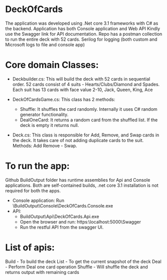 ﻿# DeckOfCards 
 The application was developed using .Net core 3.1 frameworks with C# as the backend. 
 Application has both Console application and Web API
 Kindly use the Swagger link for API documentation.
 Repo has a postman collection to run the entire deck with 52 cards.
 Serilog for logging (both custom and Microsoft logs to file and console app)
 
# Core domain Classes:
 
- Deckbuilder.cs: 
   This will build the deck with 52 cards in sequential order. 52 cards consist of 4 suits - Hearts/Clubs/Diamond and Spades. Each suit has 13 cards with face value 2-10, Jack, Queen, King, Ace
 
- DeckOfCardsGame.cs: 
   This class has 2 methods:
     - Shuffle: It shuffles the card randomly. Internally it uses C# random generator functionality.
     - DealOneCard: It returns a random card from the shuffled list. If the deck is empty it returns null.
    
- Deck.cs:
    This class is responsible for Add, Remove, and Swap cards in the deck. It takes care of not adding duplicate cards to the suit.
    Methods: 
Add
Remove
        - Swap.
    
# To run the app: 
Github BuildOutput folder has runtime assemblies for Api and Console applications. Both are self-contained builds, .net core 3.1 installation is not required for both the apps.

- Console application: Run \BuildOutput\Console\DeckOfCards.Console.exe
- API: 
  - BuildOutput\Api\DeckOfCards.Api.exe
  - Open the browser and run: https:\\localhost:5000\Swagger
  - Run the restful API from the swagger UI.

# List of apis:
  Build - To build the deck
  List - To get the current snapshot of the deck
  Deal - Perform Deal one card operation
  Shuffle - Will shuffle the deck and returns output with remaining cards

